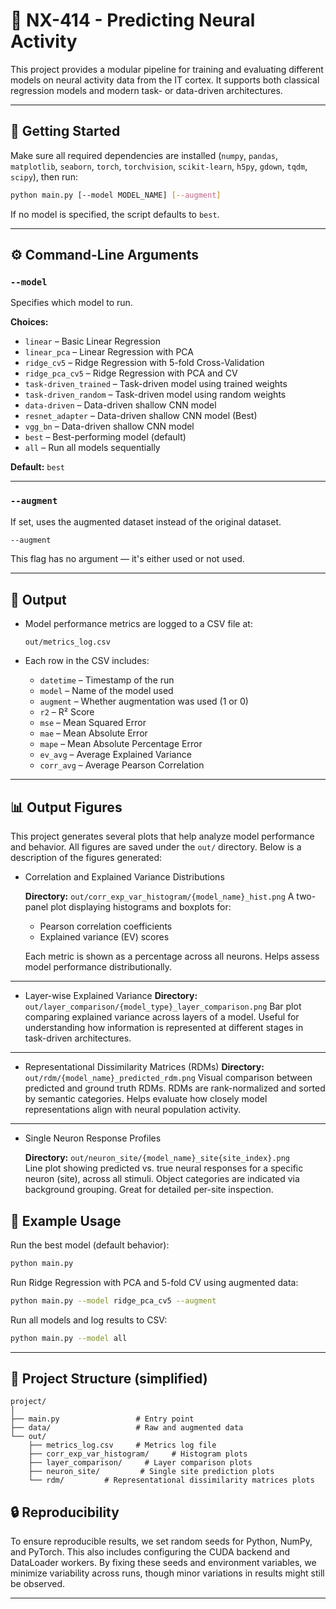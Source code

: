 # 🧠 NX-414 - Predicting Neural Activity

This project provides a modular pipeline for training and evaluating different models on neural activity data from the IT cortex. It supports both classical regression models and modern task- or data-driven architectures.

---

## 🚀 Getting Started

Make sure all required dependencies are installed (`numpy`, `pandas`, `matplotlib`, `seaborn`, `torch`, `torchvision`, `scikit-learn`, `h5py`, `gdown`, `tqdm`, `scipy`), then run:

```bash
python main.py [--model MODEL_NAME] [--augment]
```

If no model is specified, the script defaults to `best`.

---

## ⚙️ Command-Line Arguments

### `--model`

Specifies which model to run.

**Choices:**

- `linear` – Basic Linear Regression
- `linear_pca` – Linear Regression with PCA
- `ridge_cv5` – Ridge Regression with 5-fold Cross-Validation
- `ridge_pca_cv5` – Ridge Regression with PCA and CV
- `task-driven_trained` – Task-driven model using trained weights
- `task-driven_random` – Task-driven model using random weights
- `data-driven` – Data-driven shallow CNN model
- `resnet_adapter` – Data-driven shallow CNN model (Best)
- `vgg_bn` – Data-driven shallow CNN model
- `best` – Best-performing model (default)
- `all` – Run all models sequentially

**Default:** `best`

---

### `--augment`

If set, uses the augmented dataset instead of the original dataset.

```bash
--augment
```

This flag has no argument — it's either used or not used.

---

## 📆 Output

- Model performance metrics are logged to a CSV file at:

  ```
  out/metrics_log.csv
  ```

- Each row in the CSV includes:

  - `datetime` – Timestamp of the run
  - `model` – Name of the model used
  - `augment` – Whether augmentation was used (1 or 0)
  - `r2` – R² Score
  - `mse` – Mean Squared Error
  - `mae` – Mean Absolute Error
  - `mape` – Mean Absolute Percentage Error
  - `ev_avg` – Average Explained Variance
  - `corr_avg` – Average Pearson Correlation

---

## 📊 Output Figures

This project generates several plots that help analyze model performance and behavior. All figures are saved under the `out/` directory. Below is a description of the figures generated:

- Correlation and Explained Variance Distributions

  **Directory:** `out/corr_exp_var_histogram/{model_name}_hist.png`
  A two-panel plot displaying histograms and boxplots for:

  - Pearson correlation coefficients
  - Explained variance (EV) scores

  Each metric is shown as a percentage across all neurons. Helps assess model performance distributionally.

---

- Layer-wise Explained Variance
  **Directory:** `out/layer_comparison/{model_type}_layer_comparison.png` 
  Bar plot comparing explained variance across layers of a model. Useful for understanding how information is represented at different stages in task-driven architectures.

---

- Representational Dissimilarity Matrices (RDMs)
  **Directory:** `out/rdm/{model_name}_predicted_rdm.png`
  Visual comparison between predicted and ground truth RDMs. RDMs are rank-normalized and sorted by semantic categories. Helps evaluate how closely model representations align with neural population activity.

---

- Single Neuron Response Profiles

  **Directory:** `out/neuron_site/{model_name}_site{site_index}.png`  
  Line plot showing predicted vs. true neural responses for a specific neuron (site), across all stimuli. Object categories are indicated via background grouping. Great for detailed per-site inspection.


## 🧪 Example Usage

Run the best model (default behavior):

```bash
python main.py
```

Run Ridge Regression with PCA and 5-fold CV using augmented data:

```bash
python main.py --model ridge_pca_cv5 --augment
```

Run all models and log results to CSV:

```bash
python main.py --model all
```

---

## 📁 Project Structure (simplified)

```
project/
│
├── main.py                 # Entry point
├── data/                   # Raw and augmented data
└── out/
    ├── metrics_log.csv     # Metrics log file
    ├── corr_exp_var_histogram/     # Histogram plots
    ├── layer_comparison/     # Layer comparison plots
    ├── neuron_site/         # Single site prediction plots
    └── rdm/         # Representational dissimilarity matrices plots
```

## 🔒 Reproducibility

To ensure reproducible results, we set random seeds for Python, NumPy, and PyTorch. This also includes configuring the CUDA backend and DataLoader workers. By fixing these seeds and environment variables, we minimize variability across runs, though minor variations in results might still be observed.

---
